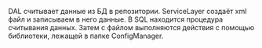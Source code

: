 DAL считывает данные из БД в репозитории. ServiceLayer создаёт xml файл и записываем в него данные. 
В SQL находится процедура считывания данных. Затем с файлом выполняются действия с помощью библиотеки, лежащей в папке ConfigManager.